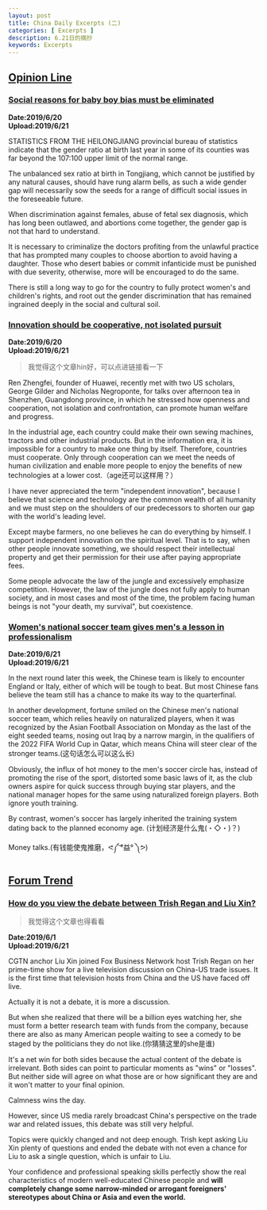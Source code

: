 ```yaml
---
layout: post
title: China Daily Excerpts (二)
categories: [ Excerpts ]
description: 6.21日的摘抄
keywords: Excerpts
---
```



## [Opinion Line](http://www.chinadaily.com.cn/opinion/opinionline)  
### [Social reasons for baby boy bias must be eliminated](http://www.chinadaily.com.cn/a/201906/20/WS5d0ad175a3103dbf14329385.html)  

**Date:2019/6/20**  
**Upload:2019/6/21**  

STATISTICS FROM THE HEILONGJIANG provincial bureau of statistics indicate that the gender ratio at birth last year in some of its counties was far beyond the 107:100 upper limit of the normal range. 

The unbalanced sex ratio at birth in Tongjiang, which cannot be justified by any natural causes, should have rung alarm bells, as such a wide gender gap will necessarily sow the seeds for a range of difficult social issues in the foreseeable future.

When discrimination against females, abuse of fetal sex diagnosis, which has long been outlawed, and abortions come together, the gender gap is not that hard to understand.

It is necessary to criminalize the doctors profiting from the unlawful practice that has prompted many couples to choose abortion to avoid having a daughter. Those who desert babies or commit infanticide must be punished with due severity, otherwise, more will be encouraged to do the same.

There is still a long way to go for the country to fully protect women's and children's rights, and root out the gender discrimination that has remained ingrained deeply in the social and cultural soil.

### [Innovation should be cooperative, not isolated pursuit](http://www.chinadaily.com.cn/a/201906/20/WS5d0b8d97a3103dbf143295f7.html)   

**Date:2019/6/20**  
**Upload:2019/6/21**  

  >我觉得这个文章hin好，可以点进链接看一下  

Ren Zhengfei, founder of Huawei, recently met with two US scholars, George Gilder and Nicholas Negroponte, for talks over afternoon tea in Shenzhen, Guangdong province, in which he stressed how openness and cooperation, not isolation and confrontation, can promote human welfare and progress. 

In the industrial age, each country could make their own sewing machines, tractors and other industrial products. But in the information era, it is impossible for a country to make one thing by itself. Therefore, countries must cooperate. Only through cooperation can we meet the needs of human civilization and enable more people to enjoy the benefits of new technologies at a lower cost.（age还可以这样用？）

I have never appreciated the term "independent innovation", because I believe that science and technology are the common wealth of all humanity and we must step on the shoulders of our predecessors to shorten our gap with the world's leading level. 

Except maybe farmers, no one believes he can do everything by himself. I support independent innovation on the spiritual level. That is to say, when other people innovate something, we should respect their intellectual property and get their permission for their use after paying appropriate fees.

Some people advocate the law of the jungle and excessively emphasize competition. However, the law of the jungle does not fully apply to human society, and in most cases and most of the time, the problem facing human beings is not "your death, my survival", but coexistence.


### [Women's national soccer team gives men's a lesson in professionalism](http://www.chinadaily.com.cn/a/201906/21/WS5d0c22b6a3103dbf143296b2.html)    

**Date:2019/6/21**  
**Upload:2019/6/21**  

 In the next round later this week, the Chinese team is likely to encounter England or Italy, either of which will be tough to beat. But most Chinese fans believe the team still has a chance to make its way to the quarterfinal.

In another development, fortune smiled on the Chinese men's national soccer team, which relies heavily on naturalized players, when it was recognized by the Asian Football Association on Monday as the last of the eight seeded teams, nosing out Iraq by a narrow margin, in the qualifiers of the 2022 FIFA World Cup in Qatar, which means China will steer clear of the stronger teams.(这句话怎么可以这么长)

Obviously, the influx of hot money to the men's soccer circle has, instead of promoting the rise of the sport, distorted some basic laws of it, as the club owners aspire for quick success through buying star players, and the national manager hopes for the same using naturalized foreign players. Both ignore youth training.

By contrast, women's soccer has largely inherited the training system dating back to the planned economy age. (计划经济是什么鬼(・◇・)？)

Money talks.(有钱能使鬼推磨，ᕙ༼ ͝°益° ༽ᕗ)


<!-- ### [Title](link) 
<font face="sans-serif" size=3>
**Date:**  
**Upload:**  

</font>   -->
## [Forum Trend](http://www.chinadaily.com.cn/opinion/forumtrends)  
### [How do you view the debate between Trish Regan and Liu Xin?](http://www.chinadaily.com.cn/a/201906/01/WS5cf1c12ca3104842260bef69.html)  

  >我觉得这个文章也得看看

**Date:2019/6/1**  
**Upload:2019/6/21**  

CGTN anchor Liu Xin joined Fox Business Network host Trish Regan on her prime-time show for a live television discussion on China-US trade issues. It is the first time that television hosts from China and the US have faced off live. 

Actually it is not a debate, it is more a discussion.

But when she realized that there will be a billion eyes watching her, she must form a better research team with funds from the company, because there are also as many American people waiting to see a comedy to be staged by the politicians they do not like.(你猜猜这里的she是谁)

It's a net win for both sides because the actual content of the debate is irrelevant. Both sides can point to particular moments as "wins" or "losses". But neither side will agree on what those are or how significant they are and it won't matter to your final opinion.

Calmness wins the day.

However, since US media rarely broadcast China's perspective on the trade war and related issues, this debate was still very helpful.

Topics were quickly changed and not deep enough. Trish kept asking Liu Xin plenty of questions and ended the debate with not even a chance for Liu to ask a single question, which is unfair to Liu.

Your confidence and professional speaking skills perfectly show the real characteristics of modern well-educated Chinese people and **will completely change some narrow-minded or arrogant foreigners' stereotypes about China or Asia and even the world.**